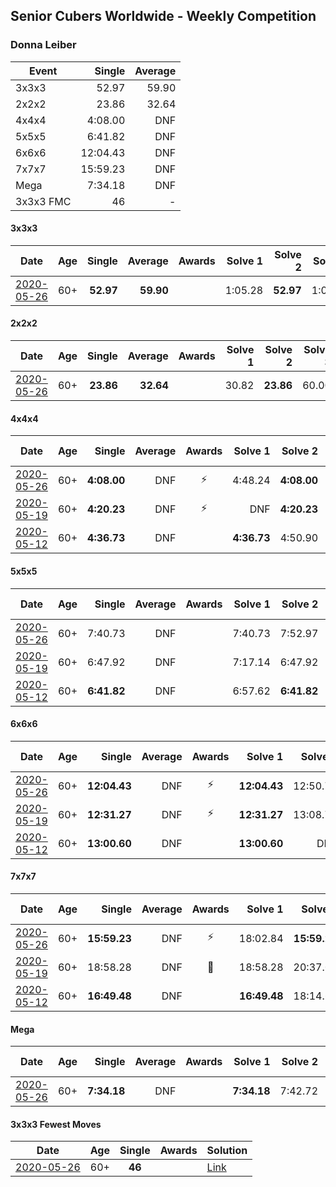 ## Senior Cubers Worldwide - Weekly Competition
### Donna Leiber

| Event | Single | Average |
| -- | --: | --: |
| 3x3x3 | 52.97 | 59.90 |
| 2x2x2 | 23.86 | 32.64 |
| 4x4x4 | 4:08.00 | DNF |
| 5x5x5 | 6:41.82 | DNF |
| 6x6x6 | 12:04.43 | DNF |
| 7x7x7 | 15:59.23 | DNF |
| Mega | 7:34.18 | DNF |
| 3x3x3 FMC | 46 | - |

#### 3x3x3

| Date | Age | Single | Average | Awards | Solve 1 | Solve 2 | Solve 3 | Solve 4 | Solve 5 | Video |
| :--: | :--: | --: | --: | :--: | --: | --: | --: | --: | --: | :-- |
| [2020-05-26](../3x3x3/results/2020-05-26.md) | 60+ | **52.97** | **59.90** |  | 1:05.28 | **52.97** | 1:09.73 | 54.84 | 59.57 | [Link](https://www.facebook.com/events/688407551989463/permalink/690851241745094/) |


#### 2x2x2

| Date | Age | Single | Average | Awards | Solve 1 | Solve 2 | Solve 3 | Solve 4 | Solve 5 | Video |
| :--: | :--: | --: | --: | :--: | --: | --: | --: | --: | --: | :-- |
| [2020-05-26](../2x2x2/results/2020-05-26.md) | 60+ | **23.86** | **32.64** |  | 30.82 | **23.86** | 60.00 | 42.99 | 24.12 | [Link](https://www.facebook.com/events/688407551989463/permalink/690853598411525/) |


#### 4x4x4

| Date | Age | Single | Average | Awards | Solve 1 | Solve 2 | Solve 3 | Solve 4 | Solve 5 | Video |
| :--: | :--: | --: | --: | :--: | --: | --: | --: | --: | --: | :-- |
| [2020-05-26](../4x4x4/results/2020-05-26.md) | 60+ | **4:08.00** | DNF | ⚡ | 4:48.24 | **4:08.00** | DNS | DNS | DNS | [Link](https://www.facebook.com/events/637852836799991/permalink/640053636579911/) |
| [2020-05-19](../4x4x4/results/2020-05-19.md) | 60+ | **4:20.23** | DNF | ⚡ | DNF | **4:20.23** | DNS | DNS | DNS | [Link](https://www.facebook.com/events/201300894172579/permalink/204799933822675/) |
| [2020-05-12](../4x4x4/results/2020-05-12.md) | 60+ | **4:36.73** | DNF |  | **4:36.73** | 4:50.90 | DNS | DNS | DNS | [Link](https://www.facebook.com/events/276138643524223/permalink/278589039945850/) |


#### 5x5x5

| Date | Age | Single | Average | Awards | Solve 1 | Solve 2 | Solve 3 | Solve 4 | Solve 5 | Video |
| :--: | :--: | --: | --: | :--: | --: | --: | --: | --: | --: | :-- |
| [2020-05-26](../5x5x5/results/2020-05-26.md) | 60+ | 7:40.73 | DNF |  | 7:40.73 | 7:52.97 | DNS | DNS | DNS | [Link](https://www.facebook.com/events/637852836799991/permalink/640054219913186/) |
| [2020-05-19](../5x5x5/results/2020-05-19.md) | 60+ | 6:47.92 | DNF |  | 7:17.14 | 6:47.92 | DNS | DNS | DNS | [Link](https://www.facebook.com/events/201300894172579/permalink/204800883822580/) |
| [2020-05-12](../5x5x5/results/2020-05-12.md) | 60+ | **6:41.82** | DNF |  | 6:57.62 | **6:41.82** | DNS | DNS | DNS | [Link](https://www.facebook.com/events/276138643524223/permalink/278589523279135/) |


#### 6x6x6

| Date | Age | Single | Average | Awards | Solve 1 | Solve 2 | Solve 3 | Video |
| :--: | :--: | --: | --: | :--: | --: | --: | --: | :-- |
| [2020-05-26](../6x6x6/results/2020-05-26.md) | 60+ | **12:04.43** | DNF | ⚡ | **12:04.43** | 12:50.73 | DNS | [Link](https://www.facebook.com/events/637852836799991/permalink/640054709913137/) |
| [2020-05-19](../6x6x6/results/2020-05-19.md) | 60+ | **12:31.27** | DNF | ⚡ | **12:31.27** | 13:08.78 | DNS | [Link](https://www.facebook.com/events/201300894172579/permalink/204801310489204/) |
| [2020-05-12](../6x6x6/results/2020-05-12.md) | 60+ | **13:00.60** | DNF |  | **13:00.60** | DNF | DNS | [Link](https://www.facebook.com/events/276138643524223/permalink/278590013279086/) |


#### 7x7x7

| Date | Age | Single | Average | Awards | Solve 1 | Solve 2 | Solve 3 | Video |
| :--: | :--: | --: | --: | :--: | --: | --: | --: | :-- |
| [2020-05-26](../7x7x7/results/2020-05-26.md) | 60+ | **15:59.23** | DNF | ⚡ | 18:02.84 | **15:59.23** | DNS | [Link](https://www.facebook.com/events/637852836799991/permalink/640055109913097/) |
| [2020-05-19](../7x7x7/results/2020-05-19.md) | 60+ | 18:58.28 | DNF | 🥉 | 18:58.28 | 20:37.07 | DNS | [Link](https://www.facebook.com/events/201300894172579/permalink/204801627155839/) |
| [2020-05-12](../7x7x7/results/2020-05-12.md) | 60+ | **16:49.48** | DNF |  | **16:49.48** | 18:14.63 | DNS | [Link](https://www.facebook.com/events/276138643524223/permalink/278590303279057/) |


#### Mega

| Date | Age | Single | Average | Awards | Solve 1 | Solve 2 | Solve 3 | Solve 4 | Solve 5 | Video |
| :--: | :--: | --: | --: | :--: | --: | --: | --: | --: | --: | :-- |
| [2020-05-26](../mega/results/2020-05-26.md) | 60+ | **7:34.18** | DNF |  | **7:34.18** | 7:42.72 | DNS | DNS | DNS | [Link](https://www.facebook.com/events/688407551989463/permalink/690856405077911/) |


#### 3x3x3 Fewest Moves

| Date | Age | Single | Awards | Solution |
| :--: | :--: | :--: | :--: | :-- |
| [2020-05-26](../fmc/results/2020-05-26.md) | 60+ | **46** |  | [Link](https://www.facebook.com/events/2622968941252005/permalink/2623457794536453/) |


<!-- Global site tag (gtag.js) - Google Analytics -->
<script async src="https://www.googletagmanager.com/gtag/js?id=UA-86348435-3"></script>
<script>window.dataLayer = window.dataLayer || []; function gtag() {dataLayer.push(arguments);} gtag('js', new Date()); gtag('config', 'UA-86348435-3');</script>

